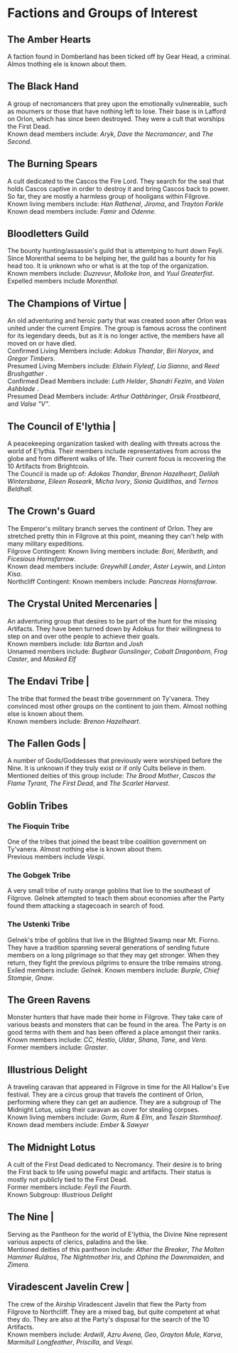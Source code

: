 # Factions and Groups of Interest

## The Amber Hearts 

A faction found in Domberland has been ticked off by Gear Head, a criminal. Almos tnothing ele is known about them.

## The Black Hand 

A group of necromancers that prey upon the emotionally vulnereable, such as mourners or those that have nothing left to lose. Their base is in Lafford on Orlon, which has since been destroyed. They were a cult that worships the First Dead. <br>
Known dead members include: *Aryk*, *Dave the Necromancer*, and *The Second*.

## The Burning Spears 

A cult dedicated to the Cascos the Fire Lord. They search for the seal that holds Cascos captive in order to destroy it and bring Cascos back to power. So far, they are mostly a harmless group of hooligans within Filgrove. <br>
Known living members include: *Han Rathenal*, *Jiroma*, and *Trayton Farkle*
Known dead members include: *Famir* and *Odenne*.

## Bloodletters Guild

The bounty hunting/assassin's guild that is attemtping to hunt down Feyli. Since Morenthal seems to be helping her, the guild has a bounty for his head too. It is unknown who or what is at the top of the organization. <br>
Known members include: *Duzrevur*, *Molloke Iron*, and *Yuul Greaterfist*. <br>
Expelled members include *Morenthal*.

## The Champions of Virtue |

An old adventuring and heroic party that was created soon after Orlon was united under the current Empire. The group is famous across the continent for its legendary deeds, but as it is no longer active, the members have all moved on or have died. <br>
Confirmed Living Members include: *Adokus Thandar*, *Biri Noryox*, and *Gregor Timbers*. <br>
Presumed Living Members include: *Eldwin Flyleaf*, *Lia Sianno*, and *Reed Brushgather* .<br>
Confirmed Dead Members include: *Luth Helder*, *Shandri Fezim*, and *Volen Ashblade* .<br>
Presumed Dead Members include: *Arthur Oathbringer*, *Orsik Frostbeard*, and *Valse "V"*.

## The Council of E'lythia |

A peacekeeping organization tasked with dealing with threats across the world of E'lythia. Their members include representatives from across the globe and from different walks of life. Their current focus is recovering the 10 Artifacts from Brightcoin. <br>
The Council is made up of: *Adokas Thandar*, *Brenon Hazelheart*,  *Delilah Wintersbane*, *Eileen Roseark*, *Micha Ivory*, *Sionia Quidithas*, and *Ternos Beldhall*.

## The Crown's Guard 

The Emperor's military branch serves the continent of Orlon. They are stretched pretty thin in Filgrove at this point, meaning they can't help with many military expeditions. <br>
Filgrove Contingent: Known living members include: *Bori*, *Meribeth*, and *Ficesious Hornsfarrow*. <br>
Known dead members include: *Greywhill Lander*, *Aster Leywin*, and *Linton Kisa*. <br>
Northcliff Contingent: Known members include: *Pancreas Hornsfarrow*.

## The Crystal United Mercenaries |

An adventuring group that desires to be part of the hunt for the missing Artifacts. They have been turned down by Adokus for their willingness to step on and over othe people to achieve their goals. <br>
Known members include: *Ida Barton* and *Josh*<br>
Unnamed members include: *Bugbear Gunslinger*, *Cobalt Dragonborn*, *Frog Caster*, and *Masked Elf*

## The Endavi Tribe |

The tribe that formed the beast tribe government on Ty'vanera. They convinced most other groups on the continent to join them. Almost nothing else is known about them. <br>
Known members include: *Brenon Hazelheart*.

## The Fallen Gods |

A number of Gods/Goddesses that previously were worshiped before the Nine. It is unknown if they truly exist or if only Cults believe in them. <br>
Mentioned deities of this group include: *The Brood Mother*, *Cascos the Flame Tyrant*, *The First Dead*, and *The Scarlet Harvest*.

## Goblin Tribes

### The Fioquin Tribe 

One of the tribes that joined the beast tribe coalition government on Ty'vanera. Almost nothing else is known about them.<br>
Previous members include *Vespi*.

### The Gobgek Tribe

A very small tribe of rusty orange goblins that live to the southeast of Filgrove. Gelnek attempted to teach them about economies after the Party found them attacking a stagecoach in search of food.

### The Ustenki Tribe 

Gelnek's tribe of goblins that live in the Blighted Swamp near Mt. Fiorno. They have a tradition spanning several generations of sending future members on a long pilgrimage so that they may get stronger. When they return, they fight the previous pilgrims to ensure the tribe remains strong. <br>
Exiled members include: *Gelnek*.
Known members include: *Burple*, *Chief Stompie*, *Gnaw*.

## The Green Ravens

Monster hunters that have made their home in Filgrove. They take care of various beasts and monsters that can be found in the area. The Party is on good terms with them and has been offered a place amongst their ranks. <br>
Known members include: *CC*, *Hestio*, *Uldar*, *Shana*, *Tane*, and *Vera*. <br> 
Former members include: *Graster*.

## Illustrious Delight

A traveling caravan that appeared in Filgrove in time for the All Hallow's Eve festival. They are a circus group that travels the continent of Orlon, performing where they can get an audience. They are a subgroup of The Midnight Lotus, using their caravan as cover for stealing corpses. <br>
Known living members include: *Gorm*, *Rum & Elm*, and *Teszin Stormhoof*.<br>
Known dead members include: *Ember* & *Sawyer* 

## The Midnight Lotus 

A cult of the First Dead dedicated to Necromancy. Their desire is to bring the First back to life using poweful magic and artifacts. Their status is mostly not publicly tied to the First Dead. <br>
Former members include: *Feyli the Fourth*. <br>
Known Subgroup: *Illustrious Delight*

## The Nine |

Serving as the Pantheon for the world of E'lythia, the Divine Nine represent various aspects of clerics, paladins and the like. <br>
Mentioned deities of this pantheon include: *Ather the Breaker*, *The Molten Hammer Ruldros*, *The Nightmother Iris*, and *Ophina the Dawnmaiden*, and *Zimera*.

## Viradescent Javelin Crew |

The crew of the Airship Viradescent Javelin that flew the Party from Filgrove to Northcliff. They are a mixed bag, but quite competent at what they do. They are also at the Party's disposal for the search of the 10 Artifacts. <br>
Known members include: *Ardwill*, *Azru Avena*, *Geo*, *Grayton Mule*, *Karva*, *Marmitull Longfeather*, *Priscilla*, and *Vespi*.

